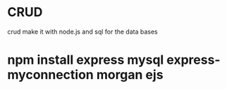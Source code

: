 # CRUD
crud make it with node.js and sql for the data bases 
# npm install express mysql express-myconnection morgan ejs
